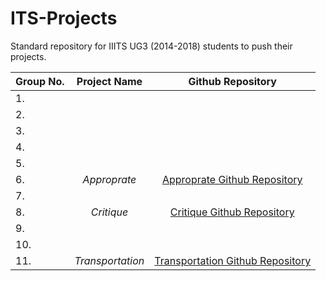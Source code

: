 # ITS-Projects
Standard repository for IIITS UG3 (2014-2018) students to push their projects.

Group No. | Project Name | Github Repository
-------------|:--------------:|:------------------:
1.           |              |                   
2.           |              |                   
3.           |              |                   
4.           |              |                   
5.           |              |                   
6.           |*Approprate*  |[Approprate Github Repository](https://github.com/sachinkumar123/approprate)
7.           |              |                   
8.           |*Critique*    |[Critique Github Repository](https://github.com/chrizandr/ITS_feedback)                   
9.           |              |
10.          |              |
11.          |*Transportation*|[Transportation Github Repository](https://github.com/krishr2d2/ITS_Project)
